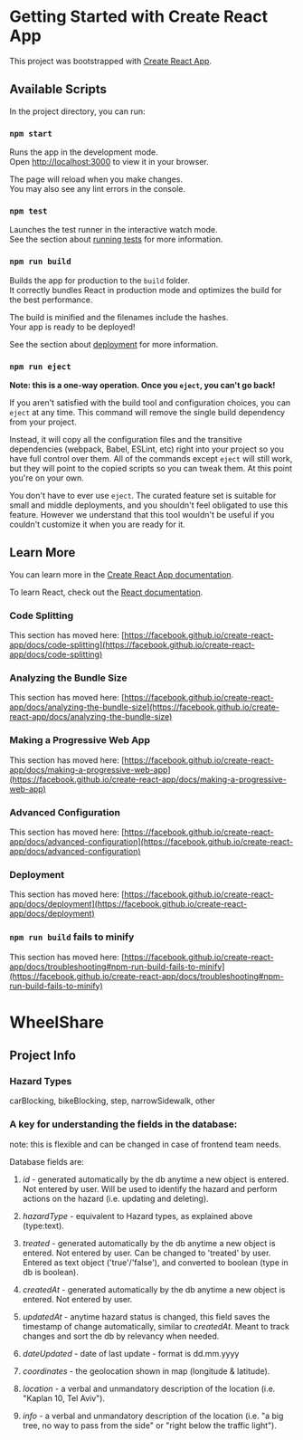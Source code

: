# Getting Started with Create React App

This project was bootstrapped with [Create React App](https://github.com/facebook/create-react-app).

## Available Scripts

In the project directory, you can run:

### `npm start`

Runs the app in the development mode.\
Open [http://localhost:3000](http://localhost:3000) to view it in your browser.

The page will reload when you make changes.\
You may also see any lint errors in the console.

### `npm test`

Launches the test runner in the interactive watch mode.\
See the section about [running tests](https://facebook.github.io/create-react-app/docs/running-tests) for more information.

### `npm run build`

Builds the app for production to the `build` folder.\
It correctly bundles React in production mode and optimizes the build for the best performance.

The build is minified and the filenames include the hashes.\
Your app is ready to be deployed!

See the section about [deployment](https://facebook.github.io/create-react-app/docs/deployment) for more information.

### `npm run eject`

**Note: this is a one-way operation. Once you `eject`, you can't go back!**

If you aren't satisfied with the build tool and configuration choices, you can `eject` at any time. This command will remove the single build dependency from your project.

Instead, it will copy all the configuration files and the transitive dependencies (webpack, Babel, ESLint, etc) right into your project so you have full control over them. All of the commands except `eject` will still work, but they will point to the copied scripts so you can tweak them. At this point you're on your own.

You don't have to ever use `eject`. The curated feature set is suitable for small and middle deployments, and you shouldn't feel obligated to use this feature. However we understand that this tool wouldn't be useful if you couldn't customize it when you are ready for it.

## Learn More

You can learn more in the [Create React App documentation](https://facebook.github.io/create-react-app/docs/getting-started).

To learn React, check out the [React documentation](https://reactjs.org/).

### Code Splitting

This section has moved here: [https://facebook.github.io/create-react-app/docs/code-splitting](https://facebook.github.io/create-react-app/docs/code-splitting)

### Analyzing the Bundle Size

This section has moved here: [https://facebook.github.io/create-react-app/docs/analyzing-the-bundle-size](https://facebook.github.io/create-react-app/docs/analyzing-the-bundle-size)

### Making a Progressive Web App

This section has moved here: [https://facebook.github.io/create-react-app/docs/making-a-progressive-web-app](https://facebook.github.io/create-react-app/docs/making-a-progressive-web-app)

### Advanced Configuration

This section has moved here: [https://facebook.github.io/create-react-app/docs/advanced-configuration](https://facebook.github.io/create-react-app/docs/advanced-configuration)

### Deployment

This section has moved here: [https://facebook.github.io/create-react-app/docs/deployment](https://facebook.github.io/create-react-app/docs/deployment)

### `npm run build` fails to minify

This section has moved here: [https://facebook.github.io/create-react-app/docs/troubleshooting#npm-run-build-fails-to-minify](https://facebook.github.io/create-react-app/docs/troubleshooting#npm-run-build-fails-to-minify)

# WheelShare

## Project Info

### Hazard Types
carBlocking, bikeBlocking, step, narrowSidewalk, other


### A key for understanding the fields in the database:
note: this is flexible and can be changed in case of frontend team needs.

Database fields are:

1. *id* - generated automatically by the db anytime a new object is entered. Not entered by user. Will be used to identify the hazard and perform actions on the hazard (i.e. updating and deleting).
   
2. *hazardType* - equivalent to Hazard types, as explained above (type:text).

3. *treated* - generated automatically by the db anytime a new object is entered. Not entered by user. Can be changed to 'treated' by user. Entered as text object ('true'/'false'), and converted to boolean (type in db is boolean).

4. *createdAt* - generated automatically by the db anytime a new object is entered. Not entered by user.

5. *updatedAt* - anytime hazard status is changed, this field saves the timestamp of change automatically, similar to *createdAt*. Meant to track changes and sort the db by relevancy when needed.

6. *dateUpdated* - date of last update - format is dd.mm.yyyy

7. *coordinates* - the geolocation shown in map (longitude & latitude).
  
8. *location* - a verbal and unmandatory description of the location (i.e. "Kaplan 10, Tel Aviv").
  
9. *info* - a verbal and unmandatory description of the location (i.e. "a big tree, no way to pass from the side" or "right below the traffic light").
